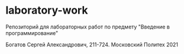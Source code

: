 # laboratory-work
Репозиторий для лабораторных работ по предмету "Введение в программирование"

Богатов Сергей Александрович, 211-724. Московский Политех 2021
